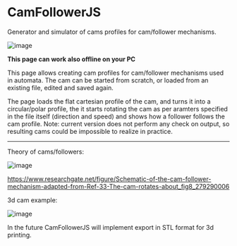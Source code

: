 # CamFollowerJS
Generator and simulator of cams profiles for cam/follower mechanisms.

![image](https://user-images.githubusercontent.com/1620953/141312388-9c3ec638-f62d-49df-a96e-2aecd7074bcc.png)


**This page can work also offline on your PC**

This page allows creating cam profiles for cam/follower mechanisms used in automata. The cam can be started from scratch, or loaded from an existing file, edited and saved again.

The page loads the flat cartesian profile of the cam, and turns it into a circular/polar profile, the it starts rotating the cam as per aramters specified in the file itself (direction and speed) and shows how a follower follows the cam profile. Note: current version does not perform any check on output, so resulting cams could be impossible to realize in practice.

----------

Theory of cams/followers:

![image](https://user-images.githubusercontent.com/1620953/141312522-59cf64f7-0982-478a-a318-a5d808a59519.png)

https://www.researchgate.net/figure/Schematic-of-the-cam-follower-mechanism-adapted-from-Ref-33-The-cam-rotates-about_fig8_279290006



3d cam example:

![image](https://user-images.githubusercontent.com/1620953/141312905-53ddbb39-25a8-441e-94ea-09da226ff0c5.png)

In the future CamFollowerJS will implement export in  STL format for 3d printing.

